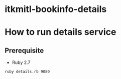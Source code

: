 # itkmitl-bookinfo-details

# How to run details service

## Prerequisite

* Ruby 2.7

```bash
ruby details.rb 9080
```
